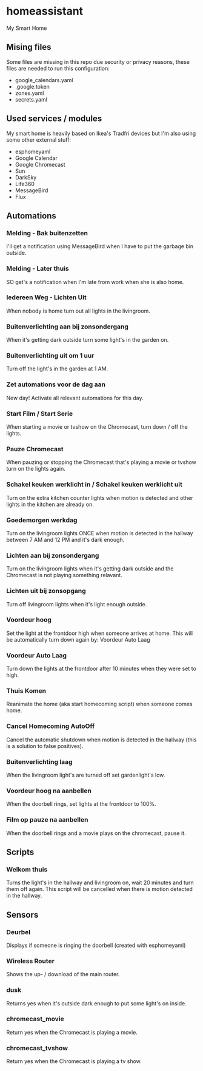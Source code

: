 # homeassistant
My Smart Home

## Mising files
Some files are missing in this repo due security or privacy reasons, these files are needed to run this configuration:
- google_calendars.yaml
- .google.token
- zones.yaml
- secrets.yaml

## Used services / modules
My smart home is heavily based on Ikea's Tradfri devices but I'm also using some other external stuff:
- esphomeyaml
- Google Calendar
- Google Chromecast
- Sun
- DarkSky
- Life360
- MessageBird
- Flux

## Automations
### Melding - Bak buitenzetten
I'll get a notification using MessageBird when I have to put the garbage bin outside.
### Melding - Later thuis
SO get's a notification when I'm late from work when she is also home.
### Iedereen Weg - Lichten Uit
When nobody is home turn out all lights in the livingroom.
### Buitenverlichting aan bij zonsondergang
When it's getting dark outside turn some light's in the garden on.
### Buitenverlichting uit om 1 uur
Turn off the light's in the garden at 1 AM.
### Zet automations voor de dag aan
New day! Activate all relevant automations for this day.
### Start Film / Start Serie
When starting a movie or tvshow on the Chromecast, turn down / off the lights.
### Pauze Chromecast
When pauzing or stopping the Chromecast that's playing a movie or tvshow turn on the lights again.
### Schakel keuken werklicht in / Schakel keuken werklicht uit
Turn on the extra kitchen counter lights when motion is detected and other lights in the kitchen are already on.
### Goedemorgen werkdag
Turn on the livingroom lights ONCE when motion is detected in the hallway between 7 AM and 12 PM and it's dark enough.
### Lichten aan bij zonsondergang
Turn on the livingroom lights when it's getting dark outside and the Chromecast is not playing something relavant.
### Lichten uit bij zonsopgang
Turn off livingroom lights when it's light enough outside.
### Voordeur hoog
Set the light at the frontdoor high when someone arrives at home. This will be automatically turn down again by: Voordeur Auto Laag
### Voordeur Auto Laag
Turn down the lights at the frontdoor after 10 minutes when they were set to high.
### Thuis Komen
Reanimate the home (aka start homecoming script) when someone comes home.
### Cancel Homecoming AutoOff
Cancel the automatic shutdown when motion is detected in the hallway (this is a solution to false positives).
### Buitenverlichting laag
When the livingroom light's are turned off set gardenlight's low.
### Voordeur hoog na aanbellen
When the doorbell rings, set lights at the frontdoor to 100%.
### Film op pauze na aanbellen
When the doorbell rings and a movie plays on the chromecast, pause it.

## Scripts
### Welkom thuis
Turns the light's in the hallway and livingroom on, wait 20 minutes and turn them off again. This script will be cancelled when there is motion detected in the hallway.

## Sensors
### Deurbel
Displays if someone is ringing the doorbell (created with esphomeyaml)
### Wireless Router
Shows the up- / download of the main router.
### dusk
Returns yes when it's outside dark enough to put some light's on inside.
### chromecast_movie
Return yes when the Chromecast is playing a movie.
### chromecast_tvshow
Return yes when the Chromecast is playing a tv show.